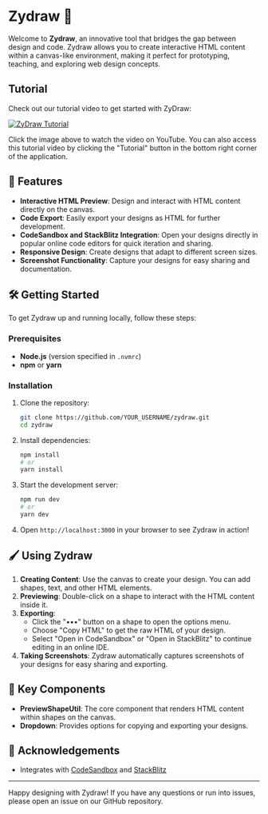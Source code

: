 # Zydraw 🎨

Welcome to **Zydraw**, an innovative tool that bridges the gap between design and code. Zydraw allows you to create interactive HTML content within a canvas-like environment, making it perfect for prototyping, teaching, and exploring web design concepts.

## Tutorial

Check out our tutorial video to get started with ZyDraw:

[![ZyDraw Tutorial](https://img.youtube.com/vi/z_VnUCVN6tI/0.jpg)](https://youtu.be/z_VnUCVN6tI 'ZyDraw Tutorial')

Click the image above to watch the video on YouTube. You can also access this tutorial video by clicking the "Tutorial" button in the bottom right corner of the application.

## 🚀 Features

- **Interactive HTML Preview**: Design and interact with HTML content directly on the canvas.
- **Code Export**: Easily export your designs as HTML for further development.
- **CodeSandbox and StackBlitz Integration**: Open your designs directly in popular online code editors for quick iteration and sharing.
- **Responsive Design**: Create designs that adapt to different screen sizes.
- **Screenshot Functionality**: Capture your designs for easy sharing and documentation.

## 🛠️ Getting Started

To get Zydraw up and running locally, follow these steps:

### Prerequisites

- **Node.js** (version specified in `.nvmrc`)
- **npm** or **yarn**

### Installation

1. Clone the repository:

   ```bash
   git clone https://github.com/YOUR_USERNAME/zydraw.git
   cd zydraw
   ```

2. Install dependencies:

   ```bash
   npm install
   # or
   yarn install
   ```

3. Start the development server:

   ```bash
   npm run dev
   # or
   yarn dev
   ```

4. Open `http://localhost:3000` in your browser to see Zydraw in action!

## 🖌️ Using Zydraw

1. **Creating Content**: Use the canvas to create your design. You can add shapes, text, and other HTML elements.
2. **Previewing**: Double-click on a shape to interact with the HTML content inside it.
3. **Exporting**:
   - Click the "•••" button on a shape to open the options menu.
   - Choose "Copy HTML" to get the raw HTML of your design.
   - Select "Open in CodeSandbox" or "Open in StackBlitz" to continue editing in an online IDE.
4. **Taking Screenshots**: Zydraw automatically captures screenshots of your designs for easy sharing and exporting.

## 🧩 Key Components

- **PreviewShapeUtil**: The core component that renders HTML content within shapes on the canvas.
- **Dropdown**: Provides options for copying and exporting your designs.

## 🙏 Acknowledgements

- Integrates with [CodeSandbox](https://codesandbox.io/) and [StackBlitz](https://stackblitz.com/)

---

Happy designing with Zydraw! If you have any questions or run into issues, please open an issue on our GitHub repository.
